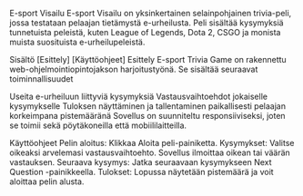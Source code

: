 E-sport Visailu
E-sport Visailu on yksinkertainen selainpohjainen trivia-peli, jossa testataan pelaajan tietämystä e-urheilusta. Peli sisältää kysymyksiä tunnetuista peleistä, kuten League of Legends, Dota 2, CSGO ja monista muista suosituista e-urheilupeleistä.

Sisältö
[Esittely]
[Käyttöohjeet]
Esittely
E-sport Trivia Game on rakennettu web-ohjelmointiopintojakson harjoitustyönä. Se sisältää seuraavat toiminnallisuudet

Useita e-urheiluun liittyviä kysymyksiä
Vastausvaihtoehdot jokaiselle kysymykselle
Tuloksen näyttäminen ja tallentaminen paikallisesti pelaajan korkeimpana pistemääränä
Sovellus on suunniteltu responsiiviseksi, joten se toimii sekä pöytäkoneilla että mobiililaitteilla.

Käyttöohjeet
Pelin aloitus: Klikkaa Aloita peli-painiketta.
Kysymykset: Valitse oikeaksi arvelemasi vastausvaihtoehto. Sovellus ilmoittaa oikean tai väärän vastauksen.
Seuraava kysymys: Jatka seuraavaan kysymykseen Next Question -painikkeella.
Tulokset: Lopussa näytetään pistemäärä ja voit aloittaa pelin alusta.